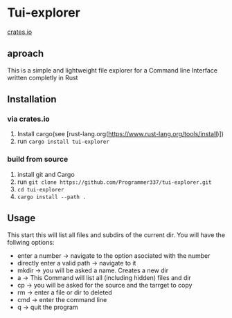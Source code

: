 # Tui-explorer
[crates.io](https://crates.io/crates/tui-explorer)
## aproach
This is a simple and lightweight file explorer for a Command line Interface written completly in Rust
## Installation
### via crates.io
1. Install cargo(see [rust-lang.org(https://www.rust-lang.org/tools/install)])
2. run `cargo install tui-explorer`
### build from source
1. install git and Cargo
2. run `git clone https://github.com/Programmer337/tui-explorer.git`
3. `cd tui-explorer`
4. `cargo install --path .`
## Usage
This start this will list all files and subdirs of the current dir. You will have the follwing options:
* enter a number -> navigate to the option asociated with the number
* directly enter a valid path -> navigate to it
* mkdir -> you will be asked a name. Creates a new dir
* a -> This Command will list all (including hidden) files and dir
* cp -> you will be asked for the source and the tarrget to copy
* rm -> enter a file or dir to deleted
* cmd -> enter the command line
* q -> quit the program 